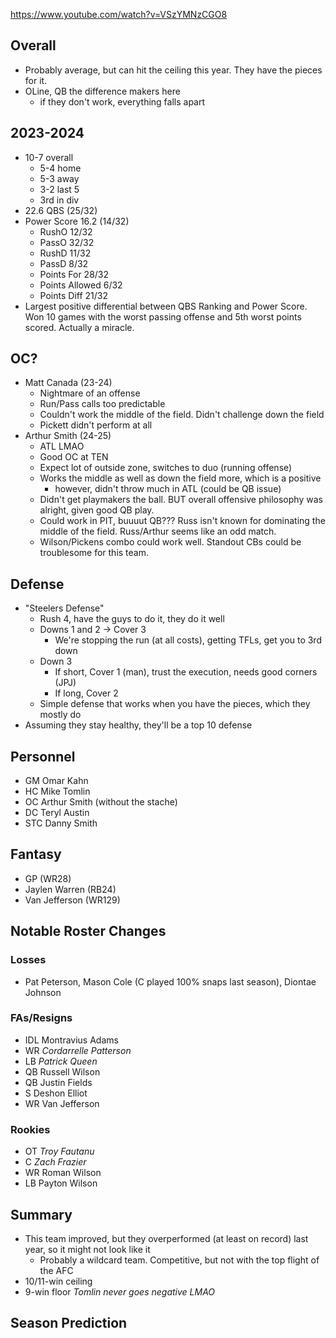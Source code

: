 https://www.youtube.com/watch?v=VSzYMNzCGO8
## Overall
- Probably average, but can hit the ceiling this year. They have the pieces for it.
- OLine, QB the difference makers here
	- if they don't work, everything falls apart
## 2023-2024
- 10-7 overall
	- 5-4 home
	- 5-3 away
	- 3-2 last 5
	- 3rd in div
- 22.6 QBS (25/32)
- Power Score 16.2 (14/32)
	- RushO 12/32
	- PassO 32/32
	- RushD 11/32
	- PassD 8/32
	- Points For 28/32
	- Points Allowed 6/32
	- Points Diff 21/32
- Largest positive differential between QBS Ranking and Power Score. Won 10 games with the worst passing offense and 5th worst points scored. Actually a miracle.
## OC?
- Matt Canada (23-24)
	- Nightmare of an offense
	- Run/Pass calls too predictable
	- Couldn't work the middle of the field. Didn't challenge down the field
	- Pickett didn't perform at all
- Arthur Smith (24-25)
	- ATL LMAO
	- Good OC at TEN
	- Expect lot of outside zone, switches to duo (running offense)
	- Works the middle as well as down the field more, which is a positive
		- however, didn't throw much in ATL (could be QB issue)
	- Didn't get playmakers the ball. BUT overall offensive philosophy was alright, given good QB play. 
	- Could work in PIT, buuuut QB??? Russ isn't known for dominating the middle of the field. Russ/Arthur seems like an odd match.
	- Wilson/Pickens combo could work well. Standout CBs could be troublesome for this team.
## Defense
- "Steelers Defense"
	- Rush 4, have the guys to do it, they do it well
	- Downs 1 and 2 -> Cover 3
		- We're stopping the run (at all costs), getting TFLs, get you to 3rd down
	- Down 3
		- If short, Cover 1 (man), trust the execution, needs good corners (JPJ)
		- If long, Cover 2
	- Simple defense that works when you have the pieces, which they mostly do
- Assuming they stay healthy, they'll be a top 10 defense

## Personnel
- GM Omar Kahn
- HC Mike Tomlin
- OC Arthur Smith (without the stache)
- DC Teryl Austin
- STC Danny Smith
## Fantasy
- GP (WR28)
- Jaylen Warren (RB24)
- Van Jefferson (WR129)

## Notable Roster Changes
### Losses
- Pat Peterson, Mason Cole (C played 100% snaps last season), Diontae Johnson
### FAs/Resigns
- IDL Montravius Adams
- WR *Cordarrelle Patterson*
- LB *Patrick Queen*
- QB Russell Wilson
- QB Justin Fields
- S Deshon Elliot
- WR Van Jefferson
### Rookies
- OT *Troy Fautanu*
- C *Zach Frazier*
- WR Roman Wilson
- LB Payton Wilson

## Summary
- This team improved, but they overperformed (at least on record) last year, so it might not look like it
	- Probably a wildcard team. Competitive, but not with the top flight of the AFC
- 10/11-win ceiling
- 9-win floor *Tomlin never goes negative LMAO*

## Season Prediction
